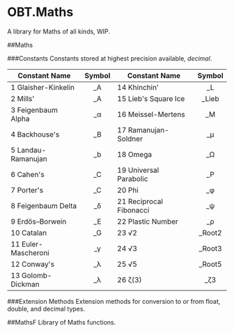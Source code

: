 # OBT.Maths
 A library for Maths of all kinds, WIP.

##Maths

###Constants
 Constants stored at highest precision available, *decimal*. 
 
 | Constant Name        | Symbol  | Constant Name           | Symbol  |
 | -------------------- |:-------:| ----------------------- |:-------:|
 | 1  Glaisher-Kinkelin | _A      | 14 Khinchin'            | _L      |
 | 2  Mills'            | _A      | 15 Lieb's Square Ice    | _Lieb   |
 | 3  Feigenbaum Alpha  | _α      | 16 Meissel-Mertens      | _M      |
 | 4  Backhouse's       | _B      | 17 Ramanujan-Soldner    | _μ      |
 | 5  Landau-Ramanujan  | _b      | 18 Omega                | _Ω      |
 | 6  Cahen's           | _C      | 19 Universal Parabolic  | _P      |
 | 7  Porter's          | _C      | 20 Phi                  | _φ      |
 | 8  Feigenbaum Delta  | _δ      | 21 Reciprocal Fibonacci | _ψ      |
 | 9  Erdős–Borwein     | _E      | 22 Plastic Number       | _ρ      |
 | 10 Catalan           | _G      | 23 √2                   | _Root2  |
 | 11 Euler-Mascheroni  | _γ      | 24 √3                   | _Root3  |
 | 12 Conway's          | _λ      | 25 √5                   | _Root5  |
 | 13 Golomb-Dickman    | _λ      | 26 ζ(3)                 | _ζ3    |
 
###Extension Methods
 Extension methods for conversion to or from float, double, and decimal types.
 
##MathsF
 Library of Maths functions.